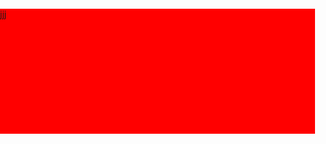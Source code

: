<style>
  body{
  padding:0;
  margin:0;
  
  }
  
  .topo{
  
  background:red;
  height:200px;
  }
  
  </style>


<div class="topo">
  
  jjj
  
  </div>
